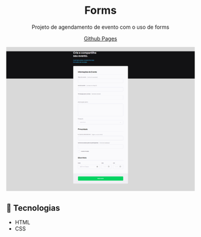 <h1 align="center">Forms</h1>

<p align="center">Projeto de agendamento de evento com o uso de forms</p>

<p align="center"><a href="https://lucasspor.github.io/projeto-03/">Github Pages</a></p>

<p align="center"><img src="./.github/preview.png" alt="preview image"/></p>

## 🚀 Tecnologias

- HTML
- CSS
